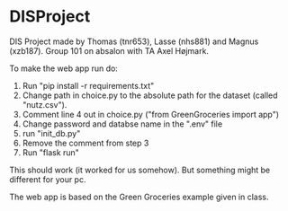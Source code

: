 # DISProject
DIS Project made by Thomas (tnr653), Lasse (nhs881) and Magnus (xzb187). Group 101 on absalon with TA Axel Højmark.

To make the web app run do:
1. Run "pip install -r requirements.txt"
2. Change path in choice.py to the absolute path for the dataset (called "nutz.csv").
3. Comment line 4 out in choice.py ("from GreenGroceries import app")
4. Change password and databse name in the ".env" file
5. run "init_db.py"
6. Remove the comment from step 3
7. Run "flask run"

This should work (it worked for us somehow). But something might be different for your pc.

The web app is based on the Green Groceries example given in class.
